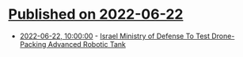 # [Published on 2022-06-22](index.md)

* [2022-06-22, 10:00:00](https://tech.slashdot.org/story/22/06/21/2238237/israel-ministry-of-defense-to-test-drone-packing-advanced-robotic-tank?utm_source=rss1.0mainlinkanon&utm_medium=feed) - [Israel Ministry of Defense To Test Drone-Packing Advanced Robotic Tank](https://tech.slashdot.org/story/22/06/21/2238237/israel-ministry-of-defense-to-test-drone-packing-advanced-robotic-tank?utm_source=rss1.0mainlinkanon&utm_medium=feed)

